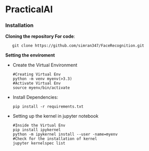 # PracticalAI

### Installation
**Cloning the repository For code**:

       git clone https://github.com/simran347/FaceRecognition.git

      


**Setting the enviroment**

* Create the Virtual Environment

      #Creating Virtual Env
      python -m venv myenv(>3.3)
      #Activate Virtual Env    
      source myenv/bin/activate

* Install Dependencies:

      pip install -r requirements.txt 

* Setting up the kernel in jupyter notebook 

      #Inside the Virtual Env 
      pip install ipykernel
      python -m ipykernel install --user -name=myenv
      #Check for the installation of kernel
      jupyter kernelspec list
 




